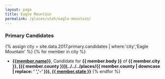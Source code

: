 ```yaml
---
layout: page
title: Eagle Mountain
permalink: /places/utah/eagle-mountain/
---
```


### Primary Candidates
{% assign city = site.data.2017.primary.candidates | where:'city','Eagle Mountain' %}
{% for member in city  %}
- <strong>[{{member.name}}](../../../people/{{member.id}})</strong>, Candidate for <strong>{{ member.body }}</strong> of <strong>{{ member.city }}, [{{ member.county }}](../../../places/{{ member.county | downcase | replace: ' ','-' }}), [{{ member.state }}](../../../places)</strong>
{% endfor %}
